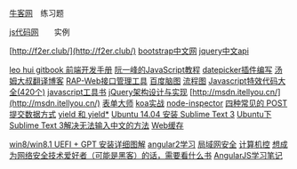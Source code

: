 [牛客网](http://www.nowcoder.com/9797819)　练习题

[js代码网](http://www.jsdaima.com/)　　实例

[http://f2er.club/](http://f2er.club/)
[bootstrap中文网](http://www.bootcss.com/)
[jquery中文api](http://www.jquery123.com/)

[leo hui gitbook  前端开发手册](https://www.gitbook.com/@leohxj)
[阮一峰的JavaScript教程](http://javascript.ruanyifeng.com/)
[datepicker插件编写](book.jirengu.com/jirengu-inc/js-works/datepicker/datepicker.html)
[汤姆大叔翻译博客](http://www.cnblogs.com/TomXu/)
[RAP-Web接口管理工具](https://github.com/thx/RAP)
[百度脑图](http://naotu.baidu.com/)
[流程图](https://www.processon.com)
[Javascript特效代码大全(420个)](http://www.codesky.net/article/200508/72743.html)
[javascript工具书](http://www.runoob.com/)
[jQuery架构设计与实现](http://www.cnblogs.com/aaronjs/p/3279314.html)
[http://msdn.itellyou.cn/](http://msdn.itellyou.cn/)
[表单大师](http://www.jsform.com/)
[koa实战](http://book.apebook.org/minghe/koa-action/index.html)
[node-inspector]()
[四种常见的 POST 提交数据方式](https://imququ.com/post/four-ways-to-post-data-in-http.html)
[yield 和 yield*](http://taobaofed.org/blog/2015/11/19/yield-and-delegating-yield/)
[Ubuntu 14.04 安装 Sublime Text 3](http://jingyan.baidu.com/article/fa4125acb8569b28ac7092ea.html)
[Ubuntu下Sublime Text 3解决无法输入中文的方法](http://jingyan.baidu.com/album/f3ad7d0ff8731609c3345b3b.html?picindex=1)
[Web缓存](http://www.alloyteam.com/2012/03/web-cache-2-browser-cache/)

[win8/win8.1 UEFI + GPT 安装详细图解](http://jingyan.baidu.com/article/d713063504112013fdf47589.html)
[angular2学习](http://www.hubwiz.com/class/5599d367a164dd0d75929c76)
[局域网安全](http://goodbai.com/secure/WhyLANSoInsecure.html)
[计算机控](http://bestcbooks.com/B00566HJVQ/)
[想成为网络安全技术爱好者（可能是黑客）的话，需要看什么书](https://www.zhihu.com/question/26677156)
[AngularJS学习笔记](https://checkcheckzz.gitbooks.io/angularjs-learning-notes/content/chapter14/14-3.html)
